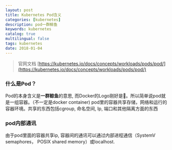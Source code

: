 ```yaml
---
layout: post
title: Kubernetes Pod含义
categories: [kubernetes]
description: pod一群鲸鱼
keywords: kubernetes
catalog: true
multilingual: false
tags: kubernetes
date: 2018-01-04
---
```

> 官网文档 [https://kubernetes.io/docs/concepts/workloads/pods/pod/](https://kubernetes.io/docs/concepts/workloads/pods/pod/)

### 什么是Pod？
Pod的本身含义是**一群鲸鱼**的意思, 而Docker的Logo刚好是🐳。所以简单说pod就是一组容器。（不一定是docker container) pod里的容器共享存储，网络和运行的容器环境。共享的东西包括cgroup, 命名空间, Ip, 端口和其他隔离方面的东西

### pod内部通讯
由于pod里面的容器共享ip, 容器间的通讯可以通过内部进程通信（SystemV semaphores， POSIX shared memory）或localhost.

